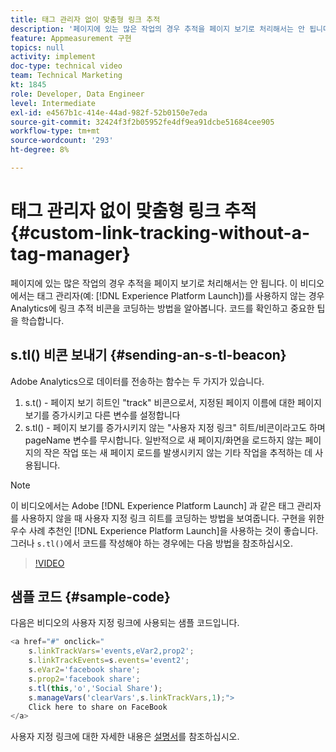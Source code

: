 ```yaml
---
title: 태그 관리자 없이 맞춤형 링크 추적
description: '페이지에 있는 많은 작업의 경우 추적을 페이지 보기로 처리해서는 안 됩니다. 이 비디오에서는 태그 관리자(예: Experience Platform Launch)을 사용하지 않는 경우, Analytics에 링크 추적 비콘을 코딩하는 방법을 알아봅니다. 코드를 확인하고 중요한 팁을 학습합니다.'
feature: Appmeasurement 구현
topics: null
activity: implement
doc-type: technical video
team: Technical Marketing
kt: 1845
role: Developer, Data Engineer
level: Intermediate
exl-id: e4567b1c-414e-44ad-982f-52b0150e7eda
source-git-commit: 32424f3f2b05952fe4df9ea91dcbe51684cee905
workflow-type: tm+mt
source-wordcount: '293'
ht-degree: 8%

---
```


# 태그 관리자 없이 맞춤형 링크 추적 {#custom-link-tracking-without-a-tag-manager}

페이지에 있는 많은 작업의 경우 추적을 페이지 보기로 처리해서는 안 됩니다. 이 비디오에서는 태그 관리자(예: [!DNL Experience Platform Launch])를 사용하지 않는 경우 Analytics에 링크 추적 비콘을 코딩하는 방법을 알아봅니다. 코드를 확인하고 중요한 팁을 학습합니다.

## s.tl() 비콘 보내기 {#sending-an-s-tl-beacon}

Adobe Analytics으로 데이터를 전송하는 함수는 두 가지가 있습니다.

1. s.t() - 페이지 보기 히트인 &quot;track&quot; 비콘으로서, 지정된 페이지 이름에 대한 페이지 보기를 증가시키고 다른 변수를 설정합니다
1. s.tl() - 페이지 보기를 증가시키지 않는 &quot;사용자 지정 링크&quot; 히트/비콘이라고도 하며 pageName 변수를 무시합니다. 일반적으로 새 페이지/화면을 로드하지 않는 페이지의 작은 작업 또는 새 페이지 로드를 발생시키지 않는 기타 작업을 추적하는 데 사용됩니다.

>[!NOTE]
>
>이 비디오에서는 Adobe [!DNL Experience Platform Launch] 과 같은 태그 관리자를 사용하지 않을 때 사용자 지정 링크 히트를 코딩하는 방법을 보여줍니다. 구현을 위한 우수 사례 추천인 [!DNL Experience Platform Launch]을 사용하는 것이 좋습니다. 그러나 `s.tl()`에서 코드를 작성해야 하는 경우에는 다음 방법을 참조하십시오.

>[!VIDEO](https://video.tv.adobe.com/v/25832/?quality=12)

## 샘플 코드 {#sample-code}

다음은 비디오의 사용자 지정 링크에 사용되는 샘플 코드입니다.

```JavaScript
<a href="#" onclick="
    s.linkTrackVars='events,eVar2,prop2';
    s.linkTrackEvents=s.events='event2';
    s.eVar2='facebook share';
    s.prop2='facebook share';
    s.tl(this,'o','Social Share');
    s.manageVars('clearVars',s.linkTrackVars,1);">
    Click here to share on FaceBook
</a>
```

사용자 지정 링크에 대한 자세한 내용은 [설명서](https://marketing.adobe.com/resources/help/ko_KR/sc/implement/function_tl.html)를 참조하십시오.
